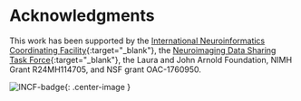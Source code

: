 ---
---

# Acknowledgments

This work has been supported by the [International Neuroinformatics Coordinating Facility](https://www.incf.org/){:target="_blank"}, the [Neuroimaging Data Sharing Task Force](https://web.archive.org/web/20170813183704/http://wiki.incf.org/mediawiki/index.php/Neuroimaging_Task_Force){:target="_blank"}, the Laura and John Arnold Foundation, NIMH Grant R24MH114705, and NSF grant OAC-1760950.

![INCF-badge](./assets/img/incf-badge_281x210.png){: .center-image }
